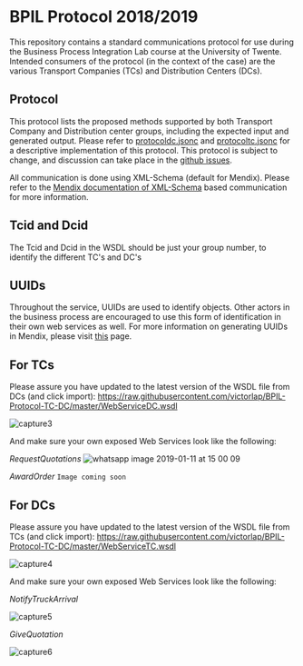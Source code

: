 # BPIL Protocol 2018/2019
This repository contains a standard communications protocol for use during the Business Process Integration Lab course at the University of Twente. Intended consumers of the protocol (in the context of the case) are the various Transport Companies (TCs) and Distribution Centers (DCs).

## Protocol
This protocol lists the proposed methods supported by both Transport Company and Distribution center groups, including the expected input and generated output. Please refer to [protocoldc.jsonc](protocoldc.jsonc) and [protocoltc.jsonc](protocoltc.jsonc) for a descriptive implementation of this protocol. This protocol is subject to change, and discussion can take place in the [github issues](https://github.com/victorlap/BPIL-Protocol-TC-DC/issues).

All communication is done using XML-Schema (default for Mendix). Please refer to the [Mendix documentation of XML-Schema](https://docs.mendix.com/refguide/xml-schemas) based communication for more information.

## Tcid and Dcid
The Tcid and Dcid in the WSDL should be just your group number, to identify the different TC's and DC's

## UUIDs
Throughout the service, UUIDs are used to identify objects. Other actors in the business process are encouraged to use this form of identification in their own web services as well. For more information on generating UUIDs in Mendix, please visit [this](https://forum.mendixcloud.com/link/questions/87680) page.

## For TCs
Please assure you have updated to the latest version of the WSDL file from DCs (and click import):
https://raw.githubusercontent.com/victorlap/BPIL-Protocol-TC-DC/master/WebServiceDC.wsdl

![capture3](https://user-images.githubusercontent.com/1645632/51101810-8e59bb00-17dc-11e9-9351-f9efac584e2c.PNG)

And make sure your own exposed Web Services look like the following:

*RequestQuotations*
![whatsapp image 2019-01-11 at 15 00 09](https://user-images.githubusercontent.com/1645632/51101835-b5b08800-17dc-11e9-85b8-919efdd0b9ec.jpeg)

*AwardOrder*
`Image coming soon`

## For DCs
Please assure you have updated to the latest version of the WSDL file from TCs (and click import):
https://raw.githubusercontent.com/victorlap/BPIL-Protocol-TC-DC/master/WebServiceTC.wsdl

![capture4](https://user-images.githubusercontent.com/1645632/51101922-18a21f00-17dd-11e9-8cdd-160fa3d62fbb.PNG)

And make sure your own exposed Web Services look like the following:

*NotifyTruckArrival*

![capture5](https://user-images.githubusercontent.com/1645632/51101980-5acb6080-17dd-11e9-9a11-f352ec68c84f.PNG)

*GiveQuotation*

![capture6](https://user-images.githubusercontent.com/1645632/51101981-5acb6080-17dd-11e9-8f6d-4048ee8c28f4.PNG)
